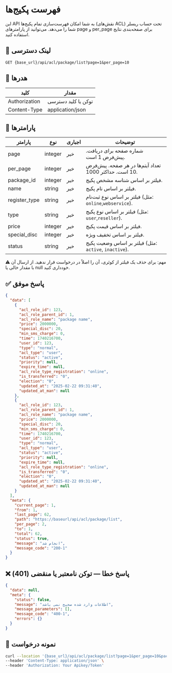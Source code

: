 # فهرست پکیج‌ها

این API به شما امکان فهرست‌سازی تمام پکیج‌ها (نقش‌های ACL) تحت حساب ریسلر شما را می‌دهد. می‌توانید از پارامترهای page و
per_page برای صفحه‌بندی نتایج استفاده کنید.

## 📍 لینک دسترسی

```
GET {base_url}/api/acl/package/list?page=1&per_page=10
```

## 🧾 هدرها

| کلید          | مقدار               |
|---------------|---------------------|
| Authorization | توکن یا کلید دسترسی |
| Content-Type  | application/json    |

## 📝 پارامترها

| پارامتر       | نوع     | اجباری | توضیحات                                                 |
|---------------|---------|--------|---------------------------------------------------------|
| page          | integer | خیر    | شماره صفحه برای دریافت. پیش‌فرض 1 است.                  |
| per_page      | integer | خیر    | تعداد آیتم‌ها در هر صفحه. پیش‌فرض 10 است. حداکثر 1000.  |
| package_id    | integer | خیر    | فیلتر بر اساس شناسه مشخص پکیج.                          |
| name          | string  | خیر    | فیلتر بر اساس نام پکیج.                                 |
| register_type | string  | خیر    | فیلتر بر اساس نوع ثبت‌نام (مثل: `online`,`webservice`). |
| type          | string  | خیر    | فیلتر بر اساس نوع پکیج (مثل: `user`,`reseller`).        |
| price         | integer | خیر    | فیلتر بر اساس قیمت پکیج.                                |
| special_disc  | integer | خیر    | فیلتر بر اساس تخفیف ویژه.                               |
| status        | string  | خیر    | فیلتر بر اساس وضعیت پکیج (مثل: `active`, `inactive`).   |

⚠️ مهم: برای حذف یک فیلتر از کوئری، آن را اصلاً در درخواست قرار ندهید. از ارسال آن با مقدار خالی یا null خودداری کنید.

## ✅ پاسخ موفق

```json
{
  "data": [
    {
      "acl_role_id": 123,
      "acl_role_parent_id": 1,
      "acl_role_name": "package name",
      "price": 2000000,
      "special_disc": 20,
      "min_sms_charge": 0,
      "time": 1740216700,
      "user_id": 123,
      "type": "normal",
      "acl_type": "user",
      "status": "active",
      "priority": null,
      "expire_time": null,
      "acl_role_type_registration": "online",
      "is_transferred": "0",
      "election": "0",
      "updated_at": "2025-02-22 09:31:40",
      "updated_at_man": null
    },
    {
      "acl_role_id": 123,
      "acl_role_parent_id": 1,
      "acl_role_name": "package name",
      "price": 2000000,
      "special_disc": 20,
      "min_sms_charge": 0,
      "time": 1740216700,
      "user_id": 123,
      "type": "normal",
      "acl_type": "user",
      "status": "active",
      "priority": null,
      "expire_time": null,
      "acl_role_type_registration": "online",
      "is_transferred": "0",
      "election": "0",
      "updated_at": "2025-02-22 09:31:40",
      "updated_at_man": null
    }
  ],
  "meta": {
    "current_page": 1,
    "from": 1,
    "last_page": 62,
    "path": "https://baseurl/api/acl/package/list",
    "per_page": 2,
    "to": 1,
    "total": 62,
    "status": true,
    "message": "انجام شد",
    "message_code": "200-1"
  }
}
```

## ❌ پاسخ خطا — توکن نامعتبر یا منقضی (401)

```json
{
  "data": null,
  "meta": {
    "status": false,
    "message": "اطلاعات وارد شده صحیح نمی باشد",
    "message_parameters": [],
    "message_code": "400-1",
    "errors": {}
  }
}
```

## 🧪 نمونه درخواست

```bash
curl --location '{base_url}/api/acl/package/list?page=1&per_page=10&package_id=1234' \
--header 'Content-Type: application/json' \
--header 'Authorization: Your Apikey/Token' 
```
